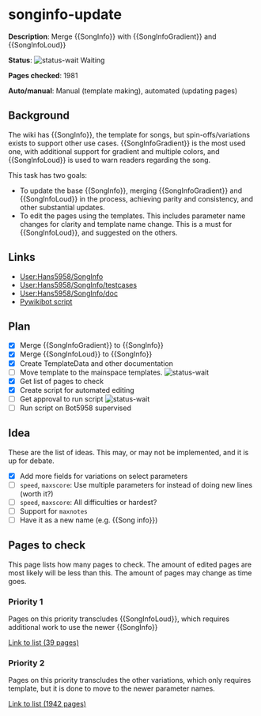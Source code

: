 # songinfo-update

**Description**: Merge {{SongInfo}} with {{SongInfoGradient}} and {{SongInfoLoud}}

**Status**: ![status-wait] Waiting

**Pages checked**: 1981

**Auto/manual**: Manual (template making), automated (updating pages)

## Background

The wiki has {{SongInfo}}, the template for songs, but spin-offs/variations exists to support other use cases. {{SongInfoGradient}} is the most used one, with additional support for gradient and multiple colors, and {{SongInfoLoud}} is used to warn readers regarding the song.

This task has two goals:
- To update the base {{SongInfo}}, merging {{SongInfoGradient}} and {{SongInfoLoud}} in the process, achieving parity and consistency, and other substantial updates.
- To edit the pages using the templates. This includes parameter name changes for clarity and template name change. This is a must for {{SongInfoLoud}}, and suggested on the others.

## Links

- [User:Hans5958/SongInfo](https://fridaynightfunking.fandom.com/wiki/User:Hans5958/SongInfo)
- [User:Hans5958/SongInfo/testcases](https://fridaynightfunking.fandom.com/wiki/User:Hans5958/SongInfo/testcases)
- [User:Hans5958/SongInfo/doc](https://fridaynightfunking.fandom.com/wiki/User:Hans5958/SongInfo/doc)
- [Pywikibot script](https://gitlab.com/Hans5958-MWS/fandom-fridaynightfunking/-/blob/master/pwb/scripts/userscripts/songinfo_updater.py)

## Plan

- [x] Merge {{SongInfoGradient}} to {{SongInfo}}
- [x] Merge {{SongInfoLoud}} to {{SongInfo}}
- [x] Create TemplateData and other documentation
- [ ] Move template to the mainspace templates. ![status-wait]
- [x] Get list of pages to check
- [x] Create script for automated editing
- [ ] Get approval to run script ![status-wait]
- [ ] Run script on Bot5958 supervised

## Idea

These are the list of ideas. This may, or may not be implemented, and it is up for debate.

- [x] Add more fields for variations on select parameters
- [ ] `speed`, `maxscore`: Use multiple parameters for instead of doing new lines (worth it?)
- [ ] `speed`, `maxscore`: All difficulties or hardest?
- [ ] Support for `maxnotes`
- [ ] Have it as a new name (e.g. {{Song info}})

## Pages to check

This page lists how many pages to check. The amount of edited pages are most likely will be less than this. The amount of pages may change as time goes.

### Priority 1

Pages on this priority transcludes {{SongInfoLoud}}, which requires additional work to use the newer {{SongInfo}}

[Link to list (39 pages)](pages-prio-1.txt)

### Priority 2

Pages on this priority transcludes the other variations, which only requires template, but it is done to move to the newer parameter names.

[Link to list (1942 pages)](pages-prio-2.txt)

<!-- status start -->
[status-done]: https://upload.wikimedia.org/wikipedia/commons/thumb/4/41/Symbol_confirmed.svg/16px-Symbol_confirmed.svg.png
[status-wait]: https://upload.wikimedia.org/wikipedia/commons/thumb/5/54/Symbol_wait.svg/16px-Symbol_wait.svg.png
[status-stub]: https://upload.wikimedia.org/wikipedia/commons/thumb/f/f5/Symbol_stub_class.svg/16px-Symbol_stub_class.svg.png
[status-ongo]: https://upload.wikimedia.org/wikipedia/commons/thumb/9/94/Symbol_support_vote.svg/16px-Symbol_support_vote.svg.png
[status-done]: https://upload.wikimedia.org/wikipedia/commons/thumb/4/41/Symbol_confirmed.svg/16px-Symbol_confirmed.svg.png
<!-- status end -->
